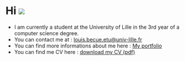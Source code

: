 Hi ![](https://user-images.githubusercontent.com/18350557/176309783-0785949b-9127-417c-8b55-ab5a4333674e.gif)
==============================================================================================================

* I am currently a student at the University of Lille in the 3rd year of a computer science degree.
* You can contact me at :  [louis.becue.etu@univ-lille.fr](mailto:louis.becue.etu@univ-lille.fr)
* You can find more informations about me here : [My portfolio](https://louisbecue.github.io/portfolio/)
* You can find me CV here : [download my CV (pdf)](https://louisbecue.github.io/portfolio/doc/CV_stage_Louis_Becue.pdf)
